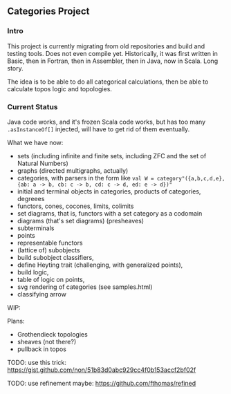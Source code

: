 ## Categories Project

### Intro

This project is currently migrating from old repositories and build and testing tools.
Does not even compile yet.
Historically, it was first written in Basic, then in Fortran, then in Assembler, then in Java, now in Scala.
Long story.

The idea is to be able to do all categorical calculations, then be able to calculate topos logic and topologies.

### Current Status
Java code works, and it's frozen
Scala code works, but has too many `.asInstanceOf[]` injected, will have to get rid of them eventually.

What we have now:
- sets (including infinite and finite sets, including ZFC and the set of Natural Numbers)
- graphs (directed multigraphs, actually)
- categories, with parsers in the form like `val W = category"({a,b,c,d,e}, {ab: a -> b, cb: c -> b, cd: c -> d, ed: e -> d})"`
- initial and terminal objects in categories, products of categories, degreees
- functors, cones, cocones, limits, colimits
- set diagrams, that is, functors with a set category as a codomain
- diagrams (that's set diagrams) (presheaves)
- subterminals
- points
- representable functors
- (lattice of) subobjects
- build subobject classifiers,
- define Heyting trait (challenging, with generalized points),
- build logic, 
- table of logic on points,
- svg rendering of categories (see samples.html)
- classifying arrow

WIP:

Plans: 
- Grothendieck topologies
- sheaves (not there?)
- pullback in topos

TODO: use this trick: https://gist.github.com/non/51b83d0abc929cc4f0b153accf2bf02f

TODO: use refinement maybe: https://github.com/fthomas/refined
